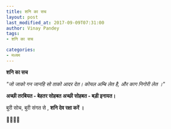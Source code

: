 ```yaml
---
title: शनि का सच
layout: post
last_modified_at: 2017-09-09T07:31:00
author: Vinay Pandey
tags:
- शनि का सच

categories:
- मध्यम
---
```

**शनि का सच**

*"जो जाको गन जानहि*
*सो ताको आदर देत।*
*कोयल अम्बि लेत है,*
*और काग निगोरी लेत ।"*

**अच्छी तरबियत -  बेहतर सोहबत**
**अच्छी सोहबत - बड़ी इनायत।**

बुरी सोच, बुरी संगत से ,
**शनि देव रक्षा करें ।**

🙏🌷🌷🙏


